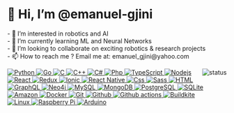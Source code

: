 <h1>👋 Hi, I’m @emanuel-gjini</h1>
<p>
- 👀 I’m interested in robotics and AI<br/>
- 🌱 I’m currently learning ML and Neural Networks<br/>
- 💞️ I’m looking to collaborate on exciting robotics & research projects<br/>
- 📫 How to reach me ? Email me at: emanuel_gjini@yahoo.com<br/>
  </p>
  <p align="right">
  <img alt="status" src="https://github-readme-stats.vercel.app/api?username=emanuel-gjini&show_icons=true&count_private=true&theme=dark" align="right" /></p>
<div>
  <a href="https://github.com/emanuel-gjini">
    <img alt="Python" src="https://img.shields.io/badge/Python-14354C?style=flat&logo=python&logoColor=white" />
  </a>
<a href="https://github.com/emanuel-gjini">
    <img alt="Go" src="https://img.shields.io/badge/GO-017D9C?style=flat&logo=go&logoColor=white" />
  </a>
 <a href="https://github.com/emanuel-gjini">
    <img alt="C" src="https://img.shields.io/badge/C-239120?style=flat&logo=c&logoColor=white" />
  </a>
  <a href="https://github.com/emanuel-gjini">
    <img alt="C++" src="https://img.shields.io/badge/C++-239120?style=flat&logo=cplusplus&logoColor=white" />
  </a>
  <a href="https://github.com/emanuel-gjini">
    <img alt="C#" src="https://img.shields.io/badge/C%23-239120?style=flat&logo=c-sharp&logoColor=white" />
  </a>
  <a href="https://github.com/emanuel-gjini">
    <img alt="Php" src="https://img.shields.io/badge/PHP-777BB4?style=flat&logo=php&logoColor=white" />
  </a>
  <a href="https://github.com/emanuel-gjini">
    <img alt="TypeScript" src="https://img.shields.io/badge/TypeScript-007ACC?style=flat&logo=typescript&logoColor=white" />
  </a>
  <a href="https://github.com/emanuel-gjini">
    <img alt="Nodejs" src="https://img.shields.io/badge/Nodejs-036E00?style=flat&logo=Node.js&logoColor=white" />
  </a>
  <br />
  <a href="https://github.com/emanuel-gjini">
    <img alt="React" src="https://img.shields.io/badge/React-0f69a9?style=flat&logo=react&logoColor=white" />
  </a>
  <a href="https://github.com/emanuel-gjini">
    <img alt="Redux" src="https://img.shields.io/badge/Redux-764ABC?style=flat&logo=redux&logoColor=white" />
  </a>
    <a href="https://github.com/emanuel-gjini">
    <img alt="Ionic" src="https://img.shields.io/badge/Ionic-3880FF?style=flat&logo=ionic&logoColor=white" />
  </a>
  <a href="https://github.com/emanuel-gjini">
    <img alt="React Native" src="https://img.shields.io/badge/React_Native-0f69a9?style=flat&logo=react&logoColor=white" />
    </a>
  <a href="https://github.com/emanuel-gjini">
    <img alt="Css" src="https://img.shields.io/badge/CSS-239120?&style=flat&logo=css3&logoColor=white" />
  </a>
  <a href="https://github.com/emanuel-gjini">
    <img alt="Sass" src="https://img.shields.io/badge/Sass-CC6699?style=flat&logo=sass&logoColor=white" />
  </a>
  <a href="https://github.com/emanuel-gjini">
    <img alt="HTML" src="https://img.shields.io/badge/HTML-DD4B24?style=flat&logo=html5&logoColor=white" />
  </a><br />
  <a href="https://github.com/emanuel-gjini">  
    <img alt="GraphQL" src="https://img.shields.io/badge/GraphQL-E10098?style=flat&logo=graphql&logoColor=white" />
  </a>
  <a href="https://github.com/emanuel-gjini">  
    <img alt="Neo4j" src="https://img.shields.io/badge/Neo4j-038BFF?style=flat&logo=neo4j&logoColor=white" />
  </a>
  <a href="https://github.com/emanuel-gjini">
    <img alt="MySQL" src="https://img.shields.io/badge/MySQL-0f69a9?style=flat&logo=mysql&logoColor=white" />
  </a>
  <a href="https://github.com/emanuel-gjini">
    <img alt="MongoDB" src="https://img.shields.io/badge/MongoDB-13aa52?style=flat&logo=mongodb&logoColor=white" />
  </a>
  <a href="https://github.com/emanuel-gjini">
    <img alt="PostgreSQL" src="https://img.shields.io/badge/PostgreSQL-316192?style=flat&logo=postgresql&logoColor=white" />
  </a>
  <a href="https://github.com/emanuel-gjini">
    <img alt="SQLite" src="https://img.shields.io/badge/SQLite-07405E?style=flat&logo=sqlite&logoColor=white" />
  </a> <br/>
  <a href="https://github.com/emanuel-gjini">  
    <img alt="Amazon" src="https://img.shields.io/badge/Amazon_AWS-232F3E?style=flat&logo=amazon-aws&logoColor=white" />
  </a>
  <a href="https://github.com/emanuel-gjini">  
    <img alt="Docker" src="https://img.shields.io/badge/Docker-46a2f1?style=flat&logo=docker&logoColor=white" />
  </a>
  <a href="https://github.com/emanuel-gjini">  
    <img alt="Git" src="https://img.shields.io/badge/Git-F05032?style=flat&logo=git&logoColor=white" />
  </a>
  <a href="https://github.com/emanuel-gjini">  
    <img alt="Github" src="https://img.shields.io/badge/GitHub-181717?style=flat&logo=github" />
  </a>
  <a href="https://github.com/emanuel-gjini">  
    <img alt="Github actions" src="https://img.shields.io/badge/Github_Actions-2088FF?style=flat&logo=github-actions&logoColor=white" />
  </a>
  <a href="https://github.com/emanuel-gjini">  
    <img alt="Buildkite" src="https://img.shields.io/badge/Buildkite-yellow?style=flat&logo=buildkite&logoColor=white" />
  </a><br/>
  <a href="https://github.com/emanuel-gjini">  
    <img alt="Linux" src="https://img.shields.io/badge/Linux-FF6C0F?style=flat&logo=linux&logoColor=white" />
  </a>
  <a href="https://github.com/emanuel-gjini">  
    <img alt="Raspberry Pi" src="https://img.shields.io/badge/Raspberry_Pi-B50F3E?style=flat&logo=raspberrypi&logoColor=white" />
  </a>
  <a href="https://github.com/emanuel-gjini">  
    <img alt="Arduino" src="https://img.shields.io/badge/Arduino-018184?style=flat&logo=arduino&logoColor=white" />
  </a>
</div>
